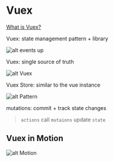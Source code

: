 # Vuex

[What is Vuex?](https://vuex.vuejs.org/)

Vuex: state management pattern + library

![alt events up](https://firebasestorage.googleapis.com/v0/b/vue-mastery.appspot.com/o/flamelink%2Fmedia%2F1578371882429_1.png?alt=media&token=2c411c9f-d5cf-4404-8009-00b73e24a622 "There’s the default way of communicating events up and passing props down to share data, but that can become overly complicated.")

Vuex: single source of truth

![alt Vuex](https://firebasestorage.googleapis.com/v0/b/vue-mastery.appspot.com/o/flamelink%2Fmedia%2F1578371889694_2.png?alt=media&token=f9cc01f0-4644-4867-92ad-17ccd6cc7a6e "global State")

Vuex Store: similar to the vue instance

![alt Pattern](https://firebasestorage.googleapis.com/v0/b/vue-mastery.appspot.com/o/flamelink%2Fmedia%2F1578371892222_3.png?alt=media&token=911a39ae-99b2-4026-9132-71fae035ffc5 "A State Management Pattern")

mutations: commit + track state changes

> `actions` call `mutaions` update `state`

## Vuex in Motion

![alt Motion](https://firebasestorage.googleapis.com/v0/b/vue-mastery.appspot.com/o/flamelink%2Fmedia%2F1578371900954_6.gif?alt=media&token=a92f02df-8800-4f4a-ac63-6690f9453e66 "Vuex in Motion")
